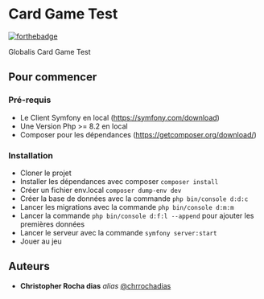 # Card Game Test

[![forthebadge](http://forthebadge.com/images/badges/built-with-love.svg)](http://forthebadge.com) 

Globalis Card Game Test

## Pour commencer

### Pré-requis

- Le Client Symfony en local (https://symfony.com/download)
- Une Version Php >= 8.2 en local
- Composer pour les dépendances (https://getcomposer.org/download/)

### Installation

- Cloner le projet
- Installer les dépendances avec composer ``composer install``
- Créer un fichier env.local ``composer dump-env dev``
- Créer la base de données avec la commande ``php bin/console d:d:c``
- Lancer les migrations avec la commande ``php bin/console d:m:m``
- Lancer la commande ``php bin/console d:f:l --append`` pour ajouter les premières données
- Lancer le serveur avec la commande ``symfony server:start``
- Jouer au jeu 

  
## Auteurs

* **Christopher Rocha dias** _alias_ [@chrrochadias](https://github.com/chrrochadias)

